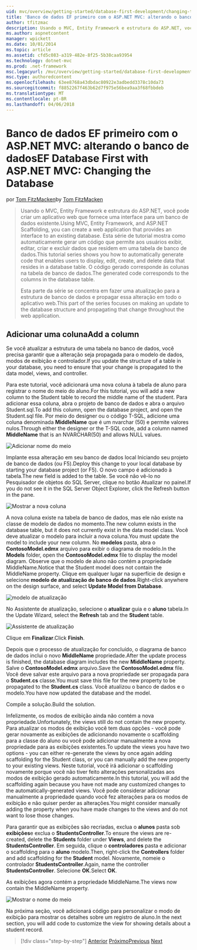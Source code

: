 ```yaml
---
uid: mvc/overview/getting-started/database-first-development/changing-the-database
title: 'Banco de dados EF primeiro com o ASP.NET MVC: alterando o banco de dados | Microsoft Docs'
author: tfitzmac
description: Usando o MVC, Entity Framework e estrutura do ASP.NET, você pode criar um aplicativo web que fornece uma interface para um banco de dados existente. Este tutorial série...
ms.author: aspnetcontent
manager: wpickett
ms.date: 10/01/2014
ms.topic: article
ms.assetid: cfd5c083-a319-482e-8f25-5b38caa93954
ms.technology: dotnet-mvc
ms.prod: .net-framework
msc.legacyurl: /mvc/overview/getting-started/database-first-development/changing-the-database
msc.type: authoredcontent
ms.openlocfilehash: 63ee8768a43dbdac80922e3adbedd3378c10da73
ms.sourcegitcommit: f8852267f463b62d7f975e56bea9aa3f68fbbdeb
ms.translationtype: MT
ms.contentlocale: pt-BR
ms.lasthandoff: 04/06/2018
---
```

<a name="ef-database-first-with-aspnet-mvc-changing-the-database"></a><span data-ttu-id="37026-104">Banco de dados EF primeiro com o ASP.NET MVC: alterando o banco de dados</span><span class="sxs-lookup"><span data-stu-id="37026-104">EF Database First with ASP.NET MVC: Changing the Database</span></span>
====================
<span data-ttu-id="37026-105">por [Tom FitzMacken](https://github.com/tfitzmac)</span><span class="sxs-lookup"><span data-stu-id="37026-105">by [Tom FitzMacken](https://github.com/tfitzmac)</span></span>

> <span data-ttu-id="37026-106">Usando o MVC, Entity Framework e estrutura do ASP.NET, você pode criar um aplicativo web que fornece uma interface para um banco de dados existente.</span><span class="sxs-lookup"><span data-stu-id="37026-106">Using MVC, Entity Framework, and ASP.NET Scaffolding, you can create a web application that provides an interface to an existing database.</span></span> <span data-ttu-id="37026-107">Esta série de tutorial mostra como automaticamente gerar um código que permite aos usuários exibir, editar, criar e excluir dados que residem em uma tabela de banco de dados.</span><span class="sxs-lookup"><span data-stu-id="37026-107">This tutorial series shows you how to automatically generate code that enables users to display, edit, create, and delete data that resides in a database table.</span></span> <span data-ttu-id="37026-108">O código gerado corresponde às colunas na tabela de banco de dados.</span><span class="sxs-lookup"><span data-stu-id="37026-108">The generated code corresponds to the columns in the database table.</span></span>
> 
> <span data-ttu-id="37026-109">Esta parte da série se concentra em fazer uma atualização para a estrutura de banco de dados e propagar essa alteração em todo o aplicativo web.</span><span class="sxs-lookup"><span data-stu-id="37026-109">This part of the series focuses on making an update to the database structure and propagating that change throughout the web application.</span></span>


## <a name="add-a-column"></a><span data-ttu-id="37026-110">Adicionar uma coluna</span><span class="sxs-lookup"><span data-stu-id="37026-110">Add a column</span></span>

<span data-ttu-id="37026-111">Se você atualizar a estrutura de uma tabela no banco de dados, você precisa garantir que a alteração seja propagada para o modelo de dados, modos de exibição e controlador.</span><span class="sxs-lookup"><span data-stu-id="37026-111">If you update the structure of a table in your database, you need to ensure that your change is propagated to the data model, views, and controller.</span></span>

<span data-ttu-id="37026-112">Para este tutorial, você adicionará uma nova coluna à tabela de aluno para registrar o nome do meio do aluno.</span><span class="sxs-lookup"><span data-stu-id="37026-112">For this tutorial, you will add a new column to the Student table to record the middle name of the student.</span></span> <span data-ttu-id="37026-113">Para adicionar essa coluna, abra o projeto de banco de dados e abra o arquivo Student.sql.</span><span class="sxs-lookup"><span data-stu-id="37026-113">To add this column, open the database project, and open the Student.sql file.</span></span> <span data-ttu-id="37026-114">Por meio do designer ou o código T-SQL, adicione uma coluna denominada **MiddleName** que é um nvarchar (50) e permite valores nulos.</span><span class="sxs-lookup"><span data-stu-id="37026-114">Through either the designer or the T-SQL code, add a column named **MiddleName** that is an NVARCHAR(50) and allows NULL values.</span></span>

![Adicionar nome do meio](changing-the-database/_static/image1.png)

<span data-ttu-id="37026-116">Implante essa alteração em seu banco de dados local Iniciando seu projeto de banco de dados (ou F5).</span><span class="sxs-lookup"><span data-stu-id="37026-116">Deploy this change to your local database by starting your database project (or F5).</span></span> <span data-ttu-id="37026-117">O novo campo é adicionado à tabela.</span><span class="sxs-lookup"><span data-stu-id="37026-117">The new field is added to the table.</span></span> <span data-ttu-id="37026-118">Se você não vê-lo no Pesquisador de objetos do SQL Server, clique no botão Atualizar no painel.</span><span class="sxs-lookup"><span data-stu-id="37026-118">If you do not see it in the SQL Server Object Explorer, click the Refresh button in the pane.</span></span>

![Mostrar a nova coluna](changing-the-database/_static/image2.png)

<span data-ttu-id="37026-120">A nova coluna existe na tabela de banco de dados, mas ele não existe na classe de modelo de dados no momento.</span><span class="sxs-lookup"><span data-stu-id="37026-120">The new column exists in the database table, but it does not currently exist in the data model class.</span></span> <span data-ttu-id="37026-121">Você deve atualizar o modelo para incluir a nova coluna.</span><span class="sxs-lookup"><span data-stu-id="37026-121">You must update the model to include your new column.</span></span> <span data-ttu-id="37026-122">No **modelos** pasta, abra o **ContosoModel.edmx** arquivo para exibir o diagrama de modelo.</span><span class="sxs-lookup"><span data-stu-id="37026-122">In the **Models** folder, open the **ContosoModel.edmx** file to display the model diagram.</span></span> <span data-ttu-id="37026-123">Observe que o modelo de aluno não contém a propriedade MiddleName.</span><span class="sxs-lookup"><span data-stu-id="37026-123">Notice that the Student model does not contain the MiddleName property.</span></span> <span data-ttu-id="37026-124">Clique em qualquer lugar na superfície de design e selecione **modelo de atualização de banco de dados**.</span><span class="sxs-lookup"><span data-stu-id="37026-124">Right-click anywhere on the design surface, and select **Update Model from Database**.</span></span>

![modelo de atualização](changing-the-database/_static/image3.png)

<span data-ttu-id="37026-126">No Assistente de atualização, selecione o **atualizar** guia e o **aluno** tabela.</span><span class="sxs-lookup"><span data-stu-id="37026-126">In the Update Wizard, select the **Refresh** tab and the **Student** table.</span></span>

![Assistente de atualização](changing-the-database/_static/image4.png)

<span data-ttu-id="37026-128">Clique em **Finalizar**.</span><span class="sxs-lookup"><span data-stu-id="37026-128">Click **Finish**.</span></span>

<span data-ttu-id="37026-129">Depois que o processo de atualização for concluído, o diagrama de banco de dados inclui o novo **MiddleName** propriedade.</span><span class="sxs-lookup"><span data-stu-id="37026-129">After the update process is finished, the database diagram includes the new **MiddleName** property.</span></span> <span data-ttu-id="37026-130">Salve o **ContosoModel.edmx** arquivo.</span><span class="sxs-lookup"><span data-stu-id="37026-130">Save the **ContosoModel.edmx** file.</span></span> <span data-ttu-id="37026-131">Você deve salvar este arquivo para a nova propriedade ser propagada para o **Student.cs** classe.</span><span class="sxs-lookup"><span data-stu-id="37026-131">You must save this file for the new property to be propagated to the **Student.cs** class.</span></span> <span data-ttu-id="37026-132">Você atualizou o banco de dados e o modelo.</span><span class="sxs-lookup"><span data-stu-id="37026-132">You have now updated the database and the model.</span></span>

<span data-ttu-id="37026-133">Compile a solução.</span><span class="sxs-lookup"><span data-stu-id="37026-133">Build the solution.</span></span>

<span data-ttu-id="37026-134">Infelizmente, os modos de exibição ainda não contém a nova propriedade.</span><span class="sxs-lookup"><span data-stu-id="37026-134">Unfortunately, the views still do not contain the new property.</span></span> <span data-ttu-id="37026-135">Para atualizar os modos de exibição você tem duas opções - você pode gerar novamente as exibições de adicionando novamente o scaffolding para a classe do aluno ou você pode adicionar manualmente a nova propriedade para as exibições existentes.</span><span class="sxs-lookup"><span data-stu-id="37026-135">To update the views you have two options - you can either re-generate the views by once again adding scaffolding for the Student class, or you can manually add the new property to your existing views.</span></span> <span data-ttu-id="37026-136">Neste tutorial, você irá adicionar o scaffolding novamente porque você não tiver feito alterações personalizadas aos modos de exibição gerado automaticamente.</span><span class="sxs-lookup"><span data-stu-id="37026-136">In this tutorial, you will add the scaffolding again because you have not made any customized changes to the automatically-generated views.</span></span> <span data-ttu-id="37026-137">Você pode considerar adicionar manualmente a propriedade quando você fez alterações para os modos de exibição e não quiser perder as alterações.</span><span class="sxs-lookup"><span data-stu-id="37026-137">You might consider manually adding the property when you have made changes to the views and do not want to lose those changes.</span></span>

<span data-ttu-id="37026-138">Para garantir que as exibições são recriadas, exclua o **alunos** pasta sob **exibições**e exclua o **StudentsController**.</span><span class="sxs-lookup"><span data-stu-id="37026-138">To ensure the views are re-created, delete the **Students** folder under **Views**, and delete the **StudentsController**.</span></span> <span data-ttu-id="37026-139">Em seguida, clique o **controladores** pasta e adicionar o scaffolding para o **aluno** modelo.</span><span class="sxs-lookup"><span data-stu-id="37026-139">Then, right-click the **Controllers** folder and add scaffolding for the **Student** model.</span></span> <span data-ttu-id="37026-140">Novamente, nomeie o controlador **StudentsController**.</span><span class="sxs-lookup"><span data-stu-id="37026-140">Again, name the controller **StudentsController**.</span></span> <span data-ttu-id="37026-141">Selecione **OK**.</span><span class="sxs-lookup"><span data-stu-id="37026-141">Select **OK**.</span></span>

<span data-ttu-id="37026-142">As exibições agora contém a propriedade MiddleName.</span><span class="sxs-lookup"><span data-stu-id="37026-142">The views now contain the MiddleName property.</span></span>

![Mostrar o nome do meio](changing-the-database/_static/image5.png)

<span data-ttu-id="37026-144">Na próxima seção, você adicionará código para personalizar o modo de exibição para mostrar os detalhes sobre um registro de aluno.</span><span class="sxs-lookup"><span data-stu-id="37026-144">In the next section, you will add code to customize the view for showing details about a student record.</span></span>

> [!div class="step-by-step"]
> <span data-ttu-id="37026-145">[Anterior](generating-views.md)
> [Próximo](customizing-a-view.md)</span><span class="sxs-lookup"><span data-stu-id="37026-145">[Previous](generating-views.md)
[Next](customizing-a-view.md)</span></span>
